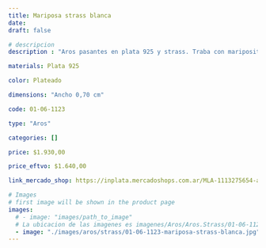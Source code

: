 ```yaml
---
title: Mariposa strass blanca
date: 
draft: false

# descripcion
description : "Aros pasantes en plata 925 y strass. Traba con mariposita."

materials: Plata 925

color: Plateado

dimensions: "Ancho 0,70 cm"

code: 01-06-1123

type: "Aros"

categories: []

price: $1.930,00

price_eftvo: $1.640,00

link_mercado_shop: https://inplata.mercadoshops.com.ar/MLA-1113275654-aros-plata-925-y-strass-mariposa-blanca-regalo-nena-adolesce-_JM

# Images
# first image will be shown in the product page
images:
  # - image: "images/path_to_image"
  # La ubicacion de las imagenes es imagenes/Aros/Aros.Strass/01-06-1123-mariposa-strass-blanca
  - image: "./images/aros/strass/01-06-1123-mariposa-strass-blanca.jpg"
---
```


